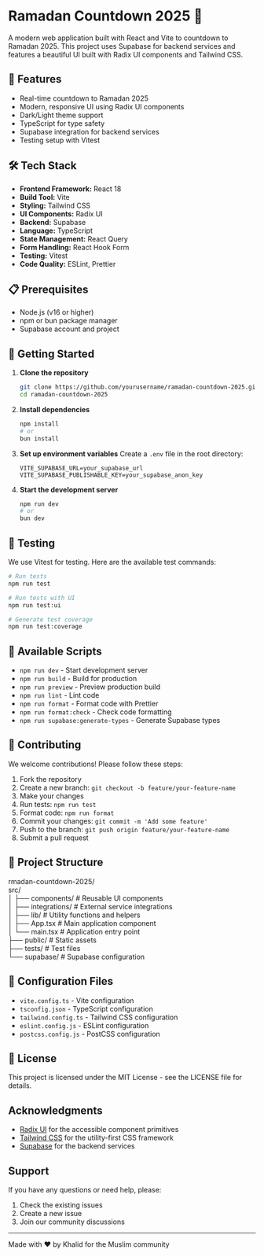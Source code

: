 # Ramadan Countdown 2025 🌙

A modern web application built with React and Vite to countdown to Ramadan 2025. This project uses Supabase for backend services and features a beautiful UI built with Radix UI components and Tailwind CSS.

## 🚀 Features

- Real-time countdown to Ramadan 2025
- Modern, responsive UI using Radix UI components
- Dark/Light theme support
- TypeScript for type safety
- Supabase integration for backend services
- Testing setup with Vitest

## 🛠️ Tech Stack

- **Frontend Framework:** React 18
- **Build Tool:** Vite
- **Styling:** Tailwind CSS
- **UI Components:** Radix UI
- **Backend:** Supabase
- **Language:** TypeScript
- **State Management:** React Query
- **Form Handling:** React Hook Form
- **Testing:** Vitest
- **Code Quality:** ESLint, Prettier

## 📋 Prerequisites

- Node.js (v16 or higher)
- npm or bun package manager
- Supabase account and project

## 🚀 Getting Started

1. **Clone the repository**

   ```bash
   git clone https://github.com/yourusername/ramadan-countdown-2025.git
   cd ramadan-countdown-2025
   ```

2. **Install dependencies**

   ```bash
   npm install
   # or
   bun install
   ```

3. **Set up environment variables**
   Create a `.env` file in the root directory:

   ```env
   VITE_SUPABASE_URL=your_supabase_url
   VITE_SUPABASE_PUBLISHABLE_KEY=your_supabase_anon_key
   ```

4. **Start the development server**
   ```bash
   npm run dev
   # or
   bun dev
   ```

## 🧪 Testing

We use Vitest for testing. Here are the available test commands:

```bash
# Run tests
npm run test

# Run tests with UI
npm run test:ui

# Generate test coverage
npm run test:coverage
```

## 📝 Available Scripts

- `npm run dev` - Start development server
- `npm run build` - Build for production
- `npm run preview` - Preview production build
- `npm run lint` - Lint code
- `npm run format` - Format code with Prettier
- `npm run format:check` - Check code formatting
- `npm run supabase:generate-types` - Generate Supabase types

## 🤝 Contributing

We welcome contributions! Please follow these steps:

1. Fork the repository
2. Create a new branch: `git checkout -b feature/your-feature-name`
3. Make your changes
4. Run tests: `npm run test`
5. Format code: `npm run format`
6. Commit your changes: `git commit -m 'Add some feature'`
7. Push to the branch: `git push origin feature/your-feature-name`
8. Submit a pull request

## 📁 Project Structure

rmadan-countdown-2025/ <br/>
src/<br/>
│ ├── components/ # Reusable UI components<br/>
│ ├── integrations/ # External service integrations<br/>
│ ├── lib/ # Utility functions and helpers<br/>
│ ├── App.tsx # Main application component<br/>
│ └── main.tsx # Application entry point<br/>
├── public/ # Static assets<br/>
├── tests/ # Test files<br/>
└── supabase/ # Supabase configuration<br/>

## 🔧 Configuration Files

- `vite.config.ts` - Vite configuration
- `tsconfig.json` - TypeScript configuration
- `tailwind.config.ts` - Tailwind CSS configuration
- `eslint.config.js` - ESLint configuration
- `postcss.config.js` - PostCSS configuration

## 📄 License

This project is licensed under the MIT License - see the LICENSE file for details.

##  Acknowledgments

- [Radix UI](https://www.radix-ui.com/) for the accessible component primitives
- [Tailwind CSS](https://tailwindcss.com/) for the utility-first CSS framework
- [Supabase](https://supabase.com/) for the backend services

##  Support

If you have any questions or need help, please:

1. Check the existing issues
2. Create a new issue
3. Join our community discussions

---

Made with ❤️ by Khalid for the Muslim community